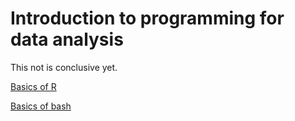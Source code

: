 # Introduction to programming for data analysis

This not is conclusive yet.


[Basics of R](./R/index.ipynb)

[Basics of bash](./bash/index.md)

